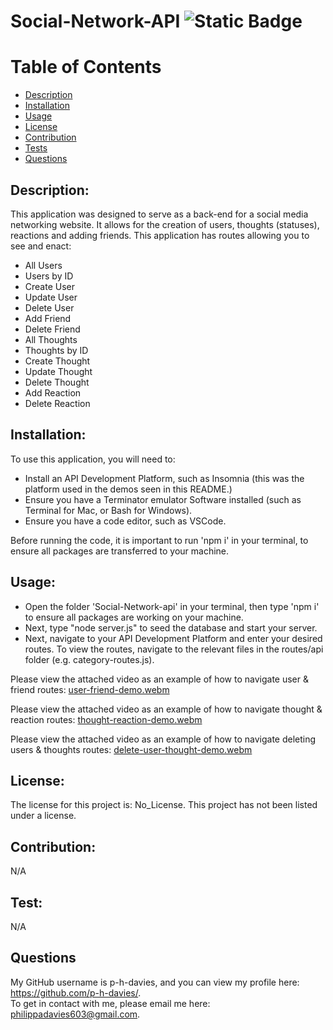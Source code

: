 # Social-Network-API ![Static Badge](https://img.shields.io/badge/License:-No_License-green:badgeContent)

# Table of Contents
- [Description](#description)
- [Installation](#installation)
- [Usage](#usage)
- [License](#license)
- [Contribution](#contribution)
- [Tests](#test)
- [Questions](#questions)

## Description:
This application was designed to serve as a back-end for a social media networking website. It allows for the creation of users, thoughts (statuses), reactions and adding friends.
This application has routes allowing you to see and enact:
- All Users
- Users by ID
- Create User
- Update User
- Delete User
- Add Friend
- Delete Friend
- All Thoughts
- Thoughts by ID
- Create Thought
- Update Thought
- Delete Thought
- Add Reaction
- Delete Reaction

## Installation:
To use this application, you will need to:
- Install an API Development Platform, such as Insomnia (this was the platform used in the demos seen in this README.)
- Ensure you have a Terminator emulator Software installed (such as Terminal for Mac, or Bash for Windows). 
- Ensure you have a code editor, such as VSCode.

Before running the code, it is important to run 'npm i' in your terminal, to ensure all packages are transferred to your machine.

## Usage:
- Open the folder 'Social-Network-api' in your terminal, then type 'npm i' to ensure all packages are working on your machine.
- Next, type "node server.js" to seed the database and start your server.
- Next, navigate to your API Development Platform and enter your desired routes. To view the routes, navigate to the relevant files in the routes/api folder (e.g. category-routes.js).

Please view the attached video as an example of how to navigate user & friend routes:
[user-friend-demo.webm](https://github.com/p-h-davies/social-network-api/assets/132735727/262774bd-c235-4473-a11d-70ebc3c4917e)

Please view the attached video as an example of how to navigate thought & reaction routes:
[thought-reaction-demo.webm](https://github.com/p-h-davies/social-network-api/assets/132735727/8178b3c0-4dd9-4a9b-80fb-76ba758ef343)

Please view the attached video as an example of how to navigate deleting users & thoughts routes:
[delete-user-thought-demo.webm](https://github.com/p-h-davies/social-network-api/assets/132735727/a29aeaef-5185-45ae-9682-71c4db62647b)

## License:
The license for this project is: No_License.
This project has not been listed under a license.

## Contribution:
N/A

## Test:
N/A

## Questions
My GitHub username is p-h-davies, and you can view my profile here: https://github.com/p-h-davies/.
<br>
To get in contact with me, please email me here: philippadavies603@gmail.com.

